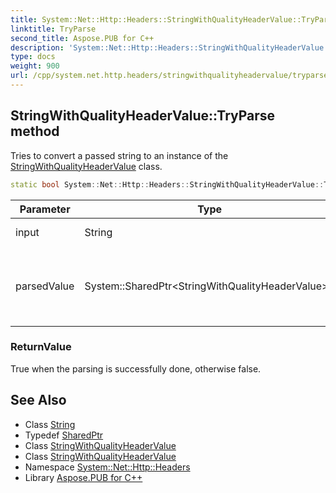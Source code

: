 ```yaml
---
title: System::Net::Http::Headers::StringWithQualityHeaderValue::TryParse method
linktitle: TryParse
second_title: Aspose.PUB for C++
description: 'System::Net::Http::Headers::StringWithQualityHeaderValue::TryParse method. Tries to convert a passed string to an instance of the StringWithQualityHeaderValue class in C++.'
type: docs
weight: 900
url: /cpp/system.net.http.headers/stringwithqualityheadervalue/tryparse/
---
```

## StringWithQualityHeaderValue::TryParse method


Tries to convert a passed string to an instance of the [StringWithQualityHeaderValue](../) class.

```cpp
static bool System::Net::Http::Headers::StringWithQualityHeaderValue::TryParse(String input, System::SharedPtr<StringWithQualityHeaderValue> &parsedValue)
```


| Parameter | Type | Description |
| --- | --- | --- |
| input | String | A string to parse. |
| parsedValue | System::SharedPtr\<StringWithQualityHeaderValue\>\& | An instance where a parsed object will be assigned. |

### ReturnValue

True when the parsing is successfully done, otherwise false.

## See Also

* Class [String](../../../system/string/)
* Typedef [SharedPtr](../../../system/sharedptr/)
* Class [StringWithQualityHeaderValue](../)
* Class [StringWithQualityHeaderValue](../)
* Namespace [System::Net::Http::Headers](../../)
* Library [Aspose.PUB for C++](../../../)
